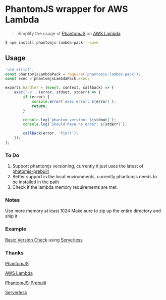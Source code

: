 # PhantomJS wrapper for AWS Lambda
> Simplify the usage of [PhantomJS](http://phantomjs.org/) on [AWS Lambda](https://aws.amazon.com/lambda/)

```bash
$ npm install phantomjs-lambda-pack --save
```

## Usage
```js
'use strict';
const phantomjsLambdaPack = require('phantomjs-lambda-pack');
const exec = phantomjsLambdaPack.exec;

exports.handler = (event, context, callback) => {
    exec('-v', (error, stdout, stderr) => {
        if (error) {
            console.error(`exec error: ${error}`);
            return;
        }

        console.log(`phantom version: ${stdout}`);
        console.log(`Should have no error: ${stderr}`);

        callback(error, 'fin!!');
    });
};
```
### To Do
1. Support phantomjs versioning, currently it just uses the latest of [phatomjs-prebuilt](https://www.npmjs.com/package/phantomjs-prebuilt)
1. Better support in the local environments, currently phantomjs needs to be installed in the path
1. Check if the lambda memory requirements are met.

### Notes
Use more memory at least 1024
Make sure to zip up the entire directory and ship it

### Example
[Basic Version Check](https://github.com/justengland/phantomjs-lambda-pack/tree/master/example) using [Serverless](http://serverless.com/)

### Thanks
[PhantomJS](http://phantomjs.org/)

[AWS Lambda](https://aws.amazon.com/lambda/)

[PhantomJS-Prebuilt](https://github.com/Medium/phantomjs)

[Serverless](http://serverless.com/)


